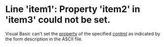 
# Line 'item1': Property 'item2' in 'item3' could not be set.

Visual Basic can't set the  [property](b8bdf64f-5920-1ae9-16d0-b26d09524a30.md) of the specified [control](b8bdf64f-5920-1ae9-16d0-b26d09524a30.md) as indicated by the form description in the ASCII file.

